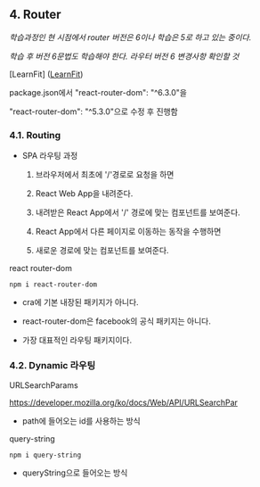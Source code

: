 ## 4. Router

*학습과정인 현 시점에서 router 버전은 6이나 학습은 5로 하고 있는 중이다.*

*학습 후 버전 6문법도 학습해야 한다.* *라우터 버전 6 변경사항 확인할 것*

[LearnFit] ([LearnFit](https://www.learnfit.ai/path/igGfnXzZMr))

package.json에서 "react-router-dom": "^6.3.0"을 

"react-router-dom": "^5.3.0"으로 수정 후 진행함

### 4.1. Routing

- SPA 라우팅 과정
  
  1. 브라우저에서 최초에 '/'경로로 요청을 하면
  
  2. React Web App을 내려준다.
  
  3. 내려받은 React App에서 '/' 경로에 맞는 컴포넌트를 보여준다.
  
  4. React App에서 다른 페이지로 이동하는 동작을 수행하면
  
  5. 새로운 경로에 맞는 컴포넌트를 보여준다.

react router-dom

```git
npm i react-router-dom
```

- cra에 기본 내장된 패키지가 아니다.

- react-router-dom은 facebook의 공식 패키지는 아니다.

- 가장 대표적인 라우팅 패키지이다.



### 4.2. Dynamic 라우팅

URLSearchParams

https://developer.mozilla.org/ko/docs/Web/API/URLSearchPar

- path에 들어오는 id를 사용하는 방식





query-string

```git
npm i query-string 
```

- queryString으로 들어오는 방식


